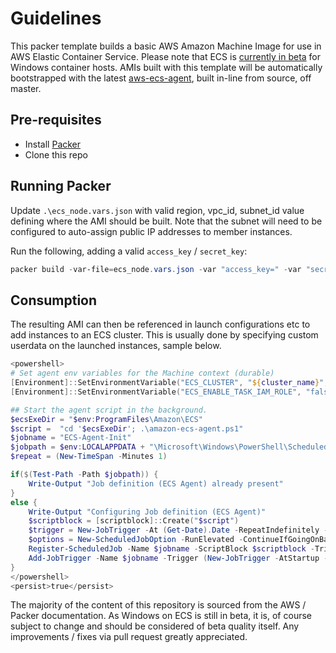 # Guidelines  

This packer template builds a basic AWS Amazon Machine Image for use in AWS Elastic Container Service.  Please note that ECS is [currently in beta](http://docs.aws.amazon.com/AmazonECS/latest/developerguide/ECS_Windows.html) for Windows container hosts.  AMIs built with this template will be automatically bootstrapped with the latest [aws-ecs-agent](https://github.com/aws/amazon-ecs-agent), built in-line from source, off master.

## Pre-requisites

* Install [Packer](https://www.packer.io/downloads.html)
* Clone this repo

## Running Packer

Update `.\ecs_node.vars.json` with valid region, vpc_id, subnet_id value defining where the AMI should be built.  Note that the subnet will need to be configured to auto-assign public IP addresses to member instances.

Run the following, adding a valid `access_key` / `secret_key`:

```powershell
packer build -var-file=ecs_node.vars.json -var "access_key=" -var "secret_key=" ecs_node.json
```

## Consumption

The resulting AMI can then be referenced in launch configurations etc to add instances to an ECS cluster.  This is usually done by specifying custom userdata on the launched instances, sample below.

```powershell
<powershell>
# Set agent env variables for the Machine context (durable)
[Environment]::SetEnvironmentVariable("ECS_CLUSTER", "${cluster_name}", "Machine")
[Environment]::SetEnvironmentVariable("ECS_ENABLE_TASK_IAM_ROLE", "false", "Machine")

## Start the agent script in the background.
$ecsExeDir = "$env:ProgramFiles\Amazon\ECS"
$script =  "cd '$ecsExeDir'; .\amazon-ecs-agent.ps1"
$jobname = "ECS-Agent-Init"
$jobpath = $env:LOCALAPPDATA + "\Microsoft\Windows\PowerShell\ScheduledJobs\$jobname\ScheduledJobDefinition.xml"
$repeat = (New-TimeSpan -Minutes 1)

if($(Test-Path -Path $jobpath)) {
    Write-Output "Job definition (ECS Agent) already present"
}
else {
    Write-Output "Configuring Job definition (ECS Agent)"
    $scriptblock = [scriptblock]::Create("$script")
    $trigger = New-JobTrigger -At (Get-Date).Date -RepeatIndefinitely -RepetitionInterval $repeat -Once
    $options = New-ScheduledJobOption -RunElevated -ContinueIfGoingOnBattery -StartIfOnBattery
    Register-ScheduledJob -Name $jobname -ScriptBlock $scriptblock -Trigger $trigger -ScheduledJobOption $options -RunNow
    Add-JobTrigger -Name $jobname -Trigger (New-JobTrigger -AtStartup -RandomDelay 00:1:00)        
}
</powershell>
<persist>true</persist>
```

The majority of the content of this repository is sourced from the AWS / Packer documentation.  As Windows on ECS is still in beta, it is, of course subject to change and should be considered of beta quality itself.  Any improvements / fixes via pull request greatly appreciated.